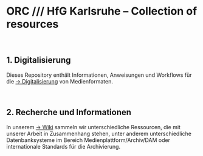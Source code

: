 # ORC /// HfG Karlsruhe – Collection of resources


&nbsp;

## 1. Digitalisierung
Dieses Repository enthält Informationen, Anweisungen und Workflows für die [&rarr; Digitalisierung](digitalisierung) von Medienformaten.  

&nbsp;

## 2. Recherche und Informationen
In unserem [&rarr; Wiki](https://github.com/orc-hfg/ressources/wiki) sammeln wir unterschiedliche Ressourcen, die mit unserer Arbeit in Zusammenhang stehen, unter anderem unterschiedliche Datenbanksysteme im Bereich Medienplattform/Archiv/DAM oder internationale Standards für die Archivierung.
